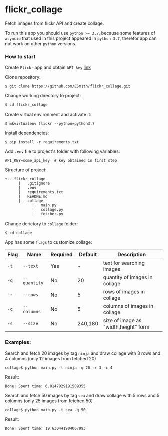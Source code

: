 # flickr_collage
Fetch images from flickr API and create collage.

To run this app you should use `python >= 3.7`, because some features of `asyncio` that used in this project appeared in `python 3.7`, therefor app can not work on other `python` versions.

### How to start
Create `Flickr` app and obtain `API key` [link](https://www.flickr.com/services/apps/create/apply/)

Clone repository:
```
$ git clone https://github.com/ESm1th/flickr_collage.git
```

Change working directory to project:
```
$ cd flickr_collage
```

Create virtual environment and activate it:
```
$ mkvirtualenv flickr --python=python3.7
```

Install dependencies:
```
$ pip install -r requirements.txt
```

Add `.env` file to project's folder with following variables:
```
API_KEY=some_api_key  # key obtained in first step
```

Structure of project:
```
+---flickr_collage
      |   .gitignore
      |   .env
      |   requirements.txt
      |   README.md
      |---collage
            |   main.py
            |   collage.py
            |   fetcher.py
```

Change derictory to `collage` folder:
```
$ cd collage
```

App has some `flags` to customize collage:

**Flag**|**Name**|**Required**|**Default**|**Description**
--------|--------|------------|-----------|---------------
`-t`|`--text`|Yes|-|text for searching images
`-q`|`--quantity`|No|20|quantity of images in collage
`-r`|`--rows`|No|5|rows of images in collage
`-c`|`--columns`|No|5|columns of images in collage
`-s`|`--size`|No|240,180|size of image as "width,height" form

### Examples:

Search and fetch 20 images by tag `ninja` and draw collage with 3 rows and 4 columns (only 12 images from fetched 20)
```
collage$ python main.py -t ninja -q 20 -r 3 -c 4
```
Result:
```
Done! Spent time: 6.0147929191589355
```
Search and fetch 50 images by tag `sea` and draw collage with 5 rows and 5 columns (only 25 images from fetched 50)
```
collage$ python main.py -t sea -q 50
```
Result:
```
Done! Spent time: 19.630441904067993      
```
